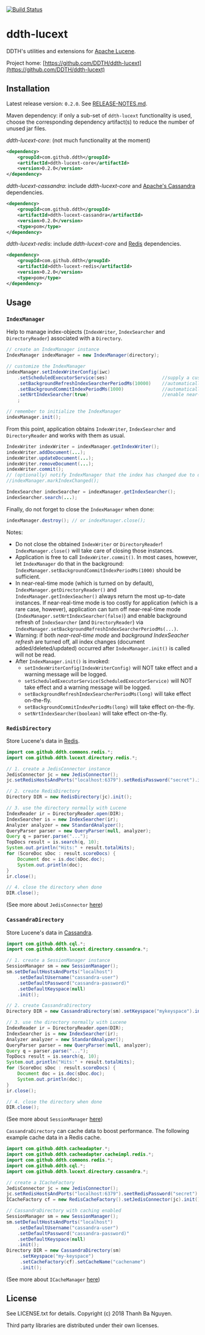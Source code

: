 [![Build Status](https://travis-ci.org/DDTH/ddth-lucext.svg?branch=master)](https://travis-ci.org/DDTH/ddth-lucext)

# ddth-lucext

DDTH's utilities and extensions for [Apache Lucene](http://lucene.apache.org).

Project home:
[https://github.com/DDTH/ddth-lucext](https://github.com/DDTH/ddth-lucext)


## Installation

Latest release version: `0.2.0`. See [RELEASE-NOTES.md](RELEASE-NOTES.md).

Maven dependency: if only a sub-set of `ddth-lucext` functionality is used, choose the corresponding
dependency artifact(s) to reduce the number of unused jar files.

*ddth-lucext-core*: (not much functionality at the moment)

```xml
<dependency>
    <groupId>com.github.ddth</groupId>
    <artifactId>ddth-lucext-core</artifactId>
    <version>0.2.0</version>
</dependency>
```

*ddth-lucext-cassandra*: include *ddth-lucext-core* and [Apache's Cassandra](http://cassandra.apache.org) dependencies.

```xml
<dependency>
    <groupId>com.github.ddth</groupId>
    <artifactId>ddth-lucext-cassandra</artifactId>
    <version>0.2.0</version>
    <type>pom</type>
</dependency>
```

*ddth-lucext-redis*: include *ddth-lucext-core* and [Redis](https://redis.io) dependencies.

```xml
<dependency>
    <groupId>com.github.ddth</groupId>
    <artifactId>ddth-lucext-redis</artifactId>
    <version>0.2.0</version>
    <type>pom</type>
</dependency>
```


## Usage

### `IndexManager`

Help to manage index-objects (`IndexWriter`, `IndexSearcher` and `DirectoryReader`) associated with a `Directory`.

```java
// create an IndexManager instance
IndexManager indexManager = new IndexManager(directory);

// customize the IndexManager
indexManager.setIndexWriterConfig(iwc)
    .setScheduledExecutorService(ses)                    //supply a custom ScheduledExecutorService for background jobs
    .setBackgroundRefreshIndexSearcherPeriodMs(10000)    //automatically refresh DirectoryReader and IndexSearcher per 10 seconds
    .setBackgroundCommitIndexPeriodMs(1000)              //automatically call IndexWriter.commit() per 1 second
    .setNrtIndexSearcher(true)                           //enable near-real-time IndexSearcher
    ;

// remember to initialize the IndexManager
indexManager.init();
```

From this point, application obtains `IndexWriter`, `IndexSearcher` and `DirectoryReader` and works with them as usual.

```java
IndexWriter indexWriter = indexManager.getIndexWriter();
indexWriter.addDocument(...);
indexWriter.updateDocument(...);
indexWriter.removeDocument(...);
indexWriter.commit();
// (optionally) notify IndexManager that the index has changed due to document adding/removing/updating
//indexManager.markIndexChanged();

IndexSearcher indexSearcher = indexManager.getIndexSearcher();
indexSearcher.search(...);
```

Finally, do not forget to close the `IndexManager` when done:

```java
indexManager.destroy(); // or indexManager.close();
```

Notes:

- Do not close the obtained `IndexWriter` or `DirectoryReader`! `IndexManager.close()` will take care of closing those instances.
- Application is free to call `IndexWriter.commit()`. In most cases, however, let `IndexManager` do that in the background: `IndexManager.setBackgroundCommitIndexPeriodMs(1000)` should be sufficient.
- In near-real-time mode (which is turned on by default), `IndexManager.getDirectoryReader()` and `IndexManager.getIndexSeacher()` always return
the most up-to-date instances. If near-real-time mode is too costly for application (which is a rare case, however), application can turn
off near-real-time mode (`IndexManager.setNrtIndexSearcher(false)`) and enable background refresh of `IndexSearcher` (and `DirectoryReader`) via
`IndexManager.setBackgroundRefreshIndexSearcherPeriodMs(...)`.
- Warning: if both _near-real-time mode_ and _background IndexSeacher refresh_ are turned off, all index changes (document added/deleted/updated)
occurred after `IndexManager.init()` is called will not be read.
- After `IndexManager.init()` is invoked:
  - `setIndexWriterConfig(IndexWriterConfig)` will NOT take effect and a warning message will be logged.
  - `setScheduledExecutorService(ScheduledExecutorService)` will NOT take effect and a warning message will be logged.
  - `setBackgroundRefreshIndexSearcherPeriodMs(long)` will take effect on-the-fly.
  - `setBackgroundCommitIndexPeriodMs(long)` will take effect on-the-fly.
  - `setNrtIndexSearcher(boolean)` will take effect on-the-fly.


### `RedisDirectory`

Store Lucene's data in [Redis](https://redis.io).

```java
import com.github.ddth.commons.redis.*;
import com.github.ddth.lucext.directory.redis.*;

// 1. create a JedisConnector instance
JedisConnector jc = new JedisConnector();
jc.setRedisHostsAndPorts("localhost:6379").setRedisPassword("secret").init();

// 2. create RedisDirectory
Directory DIR = new RedisDirectory(jc).init();

// 3. use the directory normally with Lucene
IndexReader ir = DirectoryReader.open(DIR);
IndexSearcher is = new IndexSearcher(ir);
Analyzer analyzer = new StandardAnalyzer();
QueryParser parser = new QueryParser(null, analyzer);
Query q = parser.parse("...");
TopDocs result = is.search(q, 10);
System.out.println("Hits:" + result.totalHits);
for (ScoreDoc sDoc : result.scoreDocs) {
    Document doc = is.doc(sDoc.doc);
    System.out.println(doc);
}
ir.close();

// 4. close the directory when done
DIR.close();
```

(See more about `JedisConnector` [here](https://github.com/DDTH/ddth-commons/blob/master/ddth-commons-core/src/main/java/com/github/ddth/commons/redis/README.md))

### `CassandraDirectory`

Store Lucene's data in [Cassandra](http://cassandra.apache.org).

```java
import com.github.ddth.cql.*;
import com.github.ddth.lucext.directory.cassandra.*;

// 1. create a SessionManager instance
SessionManager sm = new SessionManager();
sm.setDefaultHostsAndPorts("localhost")
    .setDefaultUsername("cassandra-user")
    .setDefaultPassword("cassandra-password)"
    .setDefaultKeyspace(null)
    .init();

// 2. create CassandraDirectory
Directory DIR = new CassandraDirectory(sm).setKeyspace("mykeyspace").init();

// 3. use the directory normally with Lucene
IndexReader ir = DirectoryReader.open(DIR);
IndexSearcher is = new IndexSearcher(ir);
Analyzer analyzer = new StandardAnalyzer();
QueryParser parser = new QueryParser(null, analyzer);
Query q = parser.parse("...");
TopDocs result = is.search(q, 10);
System.out.println("Hits:" + result.totalHits);
for (ScoreDoc sDoc : result.scoreDocs) {
    Document doc = is.doc(sDoc.doc);
    System.out.println(doc);
}
ir.close();

// 4. close the directory when done
DIR.close();
```

(See more about `SessionManager` [here](https://github.com/DDTH/ddth-cql-utils))

`CassandraDirectory` can cache data to boost performance. The following example cache data in a Redis cache.

```java
import com.github.ddth.cacheadapter.*;
import com.github.ddth.cacheadapter.cacheimpl.redis.*;
import com.github.ddth.commons.redis.*;
import com.github.ddth.cql.*;
import com.github.ddth.lucext.directory.cassandra.*;

// create a ICacheFactory
JedisConnector jc = new JedisConnector();
jc.setRedisHostsAndPorts("localhost:6379").seetRedisPassword("secret").init();
ICacheFactory cf = new RedisCacheFactory().setJedisConnector(jc).init();

// CassandraDirectory with caching enabled
SessionManager sm = new SessionManager();
sm.setDefaultHostsAndPorts("localhost")
    .setDefaultUsername("cassandra-user")
    .setDefaultPassword("cassandra-password)"
    .setDefaultKeyspace(null)
    .init();
Directory DIR = new CassandraDirectory(sm)
     .setKeyspace("my-keyspace")
     .setCacheFactory(cf).setCacheName("cachename")
     .init();
```

(See more about `ICacheManager` [here](https://github.com/DDTH/ddth-cache-adapter))


## License

See LICENSE.txt for details. Copyright (c) 2018 Thanh Ba Nguyen.

Third party libraries are distributed under their own licenses.
